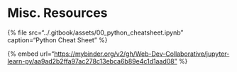 # Misc. Resources

{% file src=“../.gitbook/assets/00\_python\_cheatsheet.ipynb” caption=“Python Cheat Sheet” %}

{% embed url=“https://mybinder.org/v2/gh/Web-Dev-Collaborative/jupyter-learn-py/aa9ad2b2ffa97ac278c13ebca6b89e4c1d1aad08” %}
